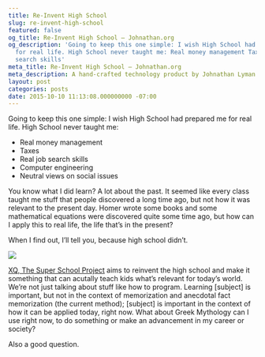 ```yaml
---
title: Re-Invent High School
slug: re-invent-high-school
featured: false
og_title: Re-Invent High School – Johnathan.org
og_description: 'Going to keep this one simple: I wish High School had prepared me
  for real life. High School never taught me: Real money management Taxes Real job
  search skills'
meta_title: Re-Invent High School – Johnathan.org
meta_description: A hand-crafted technology product by Johnathan Lyman
layout: post
categories: posts
date: 2015-10-10 11:13:08.000000000 -07:00
---
```


Going to keep this one simple: I wish High School had prepared me for real life. High School never taught me:

- Real money management
- Taxes
- Real job search skills
- Computer engineering
- Neutral views on social issues

You know what I did learn? A lot about the past. It seemed like every class taught me stuff that people discovered a long time ago, but not how it was relevant to the present day. Homer wrote some books and some mathematical equations were discovered quite some time ago, but how can I apply this to real life, the life that’s in the present?

When I find out, I’ll tell you, because high school didn’t.

![](/assets/images/2015/10/ScreenShot2015-10-10at12.05.52PM.png?w=525&ssl=1)

[XQ, The Super School Project](http://xqsuperschool.org) aims to reinvent the high school and make it something that can acutally teach kids what’s relevant for today’s world. We’re not just talking about stuff like how to program. Learning [subject] is important, but not in the context of memorization and anecdotal fact memorization (the current method); [subject] is important in the context of how it can be applied today, right now. What about Greek Mythology can I use right now, to do something or make an advancement in my career or society?

Also a good question.

